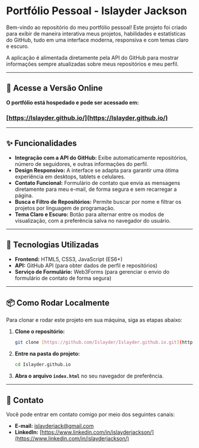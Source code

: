 # Portfólio Pessoal - Islayder Jackson

Bem-vindo ao repositório do meu portfólio pessoal! Este projeto foi criado para exibir de maneira interativa meus projetos, habilidades e estatísticas do GitHub, tudo em uma interface moderna, responsiva e com temas claro e escuro.

A aplicação é alimentada diretamente pela API do GitHub para mostrar informações sempre atualizadas sobre meus repositórios e meu perfil.

---

## 🚀 Acesse a Versão Online

**O portfólio está hospedado e pode ser acessado em:**

### [https://Islayder.github.io/](https://Islayder.github.io/)

---

## ✨ Funcionalidades

-   **Integração com a API do GitHub:** Exibe automaticamente repositórios, número de seguidores, e outras informações do perfil.
-   **Design Responsivo:** A interface se adapta para garantir uma ótima experiência em desktops, tablets e celulares.
-   **Contato Funcional:** Formulário de contato que envia as mensagens diretamente para meu e-mail, de forma segura e sem recarregar a página.
-   **Busca e Filtro de Repositórios:** Permite buscar por nome e filtrar os projetos por linguagem de programação.
-   **Tema Claro e Escuro:** Botão para alternar entre os modos de visualização, com a preferência salva no navegador do usuário.

---

## 🔧 Tecnologias Utilizadas

-   **Frontend:** HTML5, CSS3, JavaScript (ES6+)
-   **API:** GitHub API (para obter dados de perfil e repositórios)
-   **Serviço de Formulário:** Web3Forms (para gerenciar o envio do formulário de contato de forma segura)

---

## 📦 Como Rodar Localmente

Para clonar e rodar este projeto em sua máquina, siga as etapas abaixo:

1.  **Clone o repositório:**
    ```bash
    git clone [https://github.com/Islayder/Islayder.github.io.git](https://github.com/Islayder/Islayder.github.io.git)
    ```

2.  **Entre na pasta do projeto:**
    ```bash
    cd Islayder.github.io
    ```
3.  **Abra o arquivo `index.html`** no seu navegador de preferência.

---

## 💬 Contato

Você pode entrar em contato comigo por meio dos seguintes canais:

-   **E-mail:** [islayderjack@gmail.com](mailto:islayderjack@gmail.com)
-   **LinkedIn:** [https://www.linkedin.com/in/islayderjackson/](https://www.linkedin.com/in/islayderjackson/)

